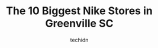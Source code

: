 ---
layout: ampstory
image: https://i0.wp.com/www.depkes.org/wp-content/uploads/2023/06/nike-0-in-greenville-sc-1685967407.jpeg?resize=640,853
author: techidn
featured: false
description: Discover the impressive array of Nike options in Greenville SC, where you can find 10 of the largest Nike establishments in the area. From renowned classics to hidden gems, Greenville SC off
title: The 10 Biggest Nike Stores in Greenville SC
cover:
   title: The 10 Biggest Nike Stores in Greenville SC
   subtitle: Rickpate
   background: https://www.depkes.org/wp-content/uploads/2023/06/nike-0-in-greenville-sc-1685967407.jpeg

pages: 
 - layout: thirds
   top: <h1>#1 JCPenney</h1>
   bottom: "<p>I love the prices on most things, but what I didnt like was a guy sweeping around every place a go.  I felt he was watching everyone or every African American.  I unders</p>"
   background: https://www.depkes.org/wp-content/uploads/2023/06/nike-1-in-greenville-sc-1685967407.jpeg
   backgroundblur: true
 - layout: thirds
   top: <h1>#2 Nike Factory Store</h1>
   bottom: "<p>One Factory Shops Blvd #855, Gaffney, SC 29341, United States</p>"
   background: https://www.depkes.org/wp-content/uploads/2023/06/nike-2-in-greenville-sc-1685967408.jpeg
   cta:
      link: https://www.depkes.org/blog/the-10-biggest-nike-stores-in-greenville-sc/
      text: The 10 Biggest Nike Stores in Greenville SC
 - layout: thirds
   top: <h1>#3 Shoe Carnival</h1>
   bottom: "<p>3247 N Pleasantburg Dr, Greenville, SC 29609, United States</p>"
   background: https://www.depkes.org/wp-content/uploads/2023/06/nike-3-in-greenville-sc-1685967408.jpeg
   cta:
      link: https://www.depkes.org/blog/the-10-biggest-nike-stores-in-greenville-sc/
      text: The 10 Biggest Nike Stores in Greenville SC
 - layout: thirds
   top: <h1>#4 Nordstrom Rack</h1>
   bottom: "<p>1025 Woodruff Rd, Greenville, SC 29607, United States</p>"
   background: https://images.unsplash.com/photo-1618556658017-fd9c732d1360?ixlib=rb-4.0.3&ixid=MnwxMjA3fDB8MHxwaG90by1wYWdlfHx8fGVufDB8fHx8&auto=format&fit=crop&w=640&h=853&q=80
   cta:
      link: https://www.depkes.org/blog/the-10-biggest-nike-stores-in-greenville-sc/
      text: The 10 Biggest Nike Stores in Greenville SC
 - layout: thirds
   top: <h1>#5 DICKS Sporting Goods</h1>
   bottom: "<p>1125 Woodruff Rd, Greenville, SC 29607, United States</p>"
   background: https://images.unsplash.com/photo-1496096265110-f83ad7f96608?ixlib=rb-4.0.3&ixid=MnwxMjA3fDB8MHxwaG90by1wYWdlfHx8fGVufDB8fHx8&auto=format&fit=crop&w=640&h=853&q=80
   cta:
      link: https://www.depkes.org/blog/the-10-biggest-nike-stores-in-greenville-sc/
      text: The 10 Biggest Nike Stores in Greenville SC
 - layout: thirds
   top: <h1>#6 Fleet Feet Sports</h1>
   bottom: "<p>635 Augusta St, Greenville, SC 29605, United States</p>"
   background: https://images.unsplash.com/photo-1615749413727-825b59a857b5?ixlib=rb-4.0.3&ixid=MnwxMjA3fDB8MHxwaG90by1wYWdlfHx8fGVufDB8fHx8&auto=format&fit=crop&w=640&h=853&q=80
   cta:
      link: https://www.depkes.org/blog/the-10-biggest-nike-stores-in-greenville-sc/
      text: The 10 Biggest Nike Stores in Greenville SC
 - layout: thirds
   top: <h1>#7 Shoe Carnival</h1>
   bottom: "<p>1117 Woodruff Rd, Greenville, SC 29607, United States</p>"
   background: https://images.unsplash.com/photo-1522441815192-d9f04eb0615c?ixlib=rb-4.0.3&ixid=MnwxMjA3fDB8MHxwaG90by1wYWdlfHx8fGVufDB8fHx8&auto=format&fit=crop&w=640&h=853&q=80
   cta:
      link: https://www.depkes.org/blog/the-10-biggest-nike-stores-in-greenville-sc/
      text: The 10 Biggest Nike Stores in Greenville SC
 - layout: thirds
   middle: Continue reading...
   background: https://images.unsplash.com/photo-1618005182384-a83a8bd57fbe?ixlib=rb-4.0.3&ixid=MnwxMjA3fDB8MHxwaG90by1wYWdlfHx8fGVufDB8fHx8&auto=format&fit=crop&w=640&h=853&q=80
   cta:
      link: https://www.depkes.org/blog/the-10-biggest-nike-stores-in-greenville-sc/
      text: The 10 Biggest Nike Stores in Greenville SC
      
---